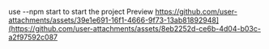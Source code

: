 use --npm start to start the project 
Preview
https://github.com/user-attachments/assets/39e1e691-16f1-4666-9f73-13ab81892948](https://github.com/user-attachments/assets/8eb2252d-ce6b-4d04-b03c-a2f97592c087

